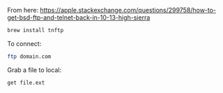 
From here: https://apple.stackexchange.com/questions/299758/how-to-get-bsd-ftp-and-telnet-back-in-10-13-high-sierra

```bash
brew install tnftp
```

To connect:

```bash
ftp domain.com
```

Grab a file to local:

```
get file.ext
```
